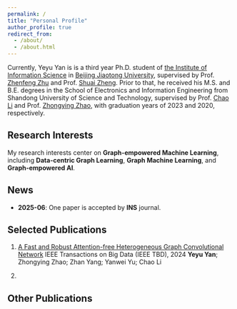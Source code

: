 ```yaml
---
permalink: /
title: "Personal Profile"
author_profile: true
redirect_from: 
  - /about/
  - /about.html
---
```


Currently, Yeyu Yan is is a third year Ph.D. student of [the Institute of Information Science](http://mepro.bjtu.edu.cn/) in [Beijing Jiaotong University](https://www.bjtu.edu.cn/index.htm), supervised by Prof. [Zhenfeng Zhu](https://scholar.google.com.hk/citations?hl=zh-CN&user=fycBie4AAAAJ) and Prof. [Shuai Zheng](https://scholar.google.com.hk/citations?hl=zh-CN&user=8UFwA_0AAAAJ). Prior to that, he received his M.S. and B.E. degrees in the School of Electronics and Information Engineering from Shandong University of Science and Technology, supervised by Prof. [Chao Li](https://dblp.org/pid/66/190-22.html) and Prof. [Zhongying Zhao](https://scholar.google.com.hk/citations?hl=zh-CN&user=fWxlVQIAAAAJ&view_op=list_works&sortby=pubdate),  with graduation years of 2023 and 2020, respectively.


Research Interests
------
My research interests center on <strong>Graph-empowered Machine Learning</strong>, including <strong>Data-centric Graph Learning</strong>, <strong>Graph Machine Learning</strong>, and <strong>Graph-empowered AI</strong>.


News
------
- <strong>2025-06</strong>: One paper is accepted by <strong>INS</strong> journal.


Selected Publications
------
1. [A Fast and Robust Attention-free Heterogeneous Graph Convolutional Network](https://ieeexplore.ieee.org/abstract/document/10463147)
  IEEE Transactions on Big Data (IEEE TBD), 2024
  <strong>Yeyu Yan</strong>; Zhongying Zhao; Zhan Yang; Yanwei Yu; Chao Li

2. 


Other Publications
------

